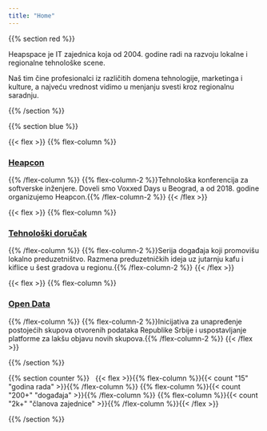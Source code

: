 ```yaml
---
title: "Home"
---
```


{{% section red %}}

Heapspace je IT zajednica koja od 2004. godine radi na razvoju lokalne i regionalne tehnološke scene.

Naš tim čine profesionalci iz različitih domena tehnologije, marketinga i kulture, a najveću vrednost vidimo u menjanju svesti kroz regionalnu saradnju.

{{% /section %}}

<!------------------------------------------------------------------------------------------------>

{{% section blue %}}

{{< flex >}}
{{% flex-column %}}
### [Heapcon](https://heapcon.io)
{{% /flex-column %}}
{{% flex-column-2 %}}Tehnološka konferencija za softverske inženjere. Doveli smo Voxxed Days u Beograd, a od 2018. godine organizujemo Heapcon.{{% /flex-column-2 %}}
{{< /flex >}}

{{< flex >}}
{{% flex-column %}}
### [Tehnološki doručak](https://tehnoloskidorucak.io)
{{% /flex-column %}}
{{% flex-column-2 %}}Serija događaja koji promovišu lokalno preduzetništvo. Razmena preduzetničkih ideja uz jutarnju kafu i kiflice u šest gradova u regionu.{{% /flex-column-2 %}}
{{< /flex >}}

{{< flex >}}
{{% flex-column %}}
### [Open Data](https://opendata.rs)
{{% /flex-column %}}
{{% flex-column-2 %}}Inicijativa za unapređenje postojećih skupova otvorenih podataka Republike Srbije i uspostavljanje platforme za lakšu objavu novih skupova.{{% /flex-column-2 %}}
{{< /flex >}}

{{% /section %}}

<!------------------------------------------------------------------------------------------------>

{{% section counter %}}
&nbsp;
{{< flex >}}{{% flex-column %}}{{< count "15" "godina rada" >}}{{% /flex-column %}}
{{% flex-column %}}{{< count "200+" "događaja" >}}{{% /flex-column %}}
{{% flex-column %}}{{< count "2k+" "članova zajednice" >}}{{% /flex-column %}}{{< /flex >}}

{{% /section %}}